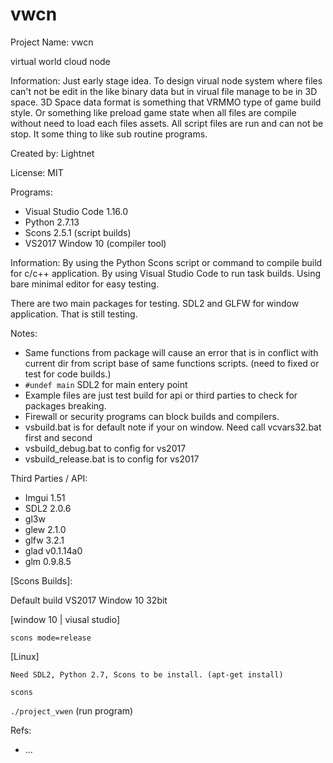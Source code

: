 # vwcn

Project Name: vwcn

virtual world cloud node

Information: Just early stage idea. To design virual node system where files can't not be edit in the like binary data but in virual file manage to be in 3D space. 3D Space data format is something that VRMMO type of game build style. Or something like preload game state when all files are compile without need to load each files assets. All script files are run and can not be stop. It some thing to like sub routine programs.

Created by: Lightnet

License: MIT

Programs:
 * Visual Studio Code 1.16.0
 * Python 2.7.13
  * Scons 2.5.1 (script builds)
 * VS2017 Window 10 (compiler tool)

Information: By using the Python Scons script or command to compile build for c/c++ application. By using Visual Studio Code to run task builds. Using bare minimal editor for easy testing.

There are two main packages for testing. SDL2 and GLFW for window application. That is still testing.

Notes:
 * Same functions from package will cause an error that is in conflict with current dir from script base of same functions scripts. (need to fixed or test for code builds.)
 * `#undef main` SDL2 for main entery point
 * Example files are just test build for api or third parties to check for packages breaking.
 * Firewall or security programs can block builds and compilers.
 * vsbuild.bat is for default note if your on window. Need call vcvars32.bat first and second
 * vsbuild_debug.bat to config for vs2017
 * vsbuild_release.bat is to config for vs2017

Third Parties / API:
 * Imgui 1.51
 * SDL2 2.0.6
 * gl3w
 * glew 2.1.0
 * glfw 3.2.1
 * glad v0.1.14a0
 * glm 0.9.8.5

[Scons Builds]:

Default build VS2017 Window 10 32bit

[window 10 | viusal studio]

   `scons mode=release`

[Linux]

    Need SDL2, Python 2.7, Scons to be install. (apt-get install)

   `scons` 

   `./project_vwen` (run program)

Refs:
  * ...